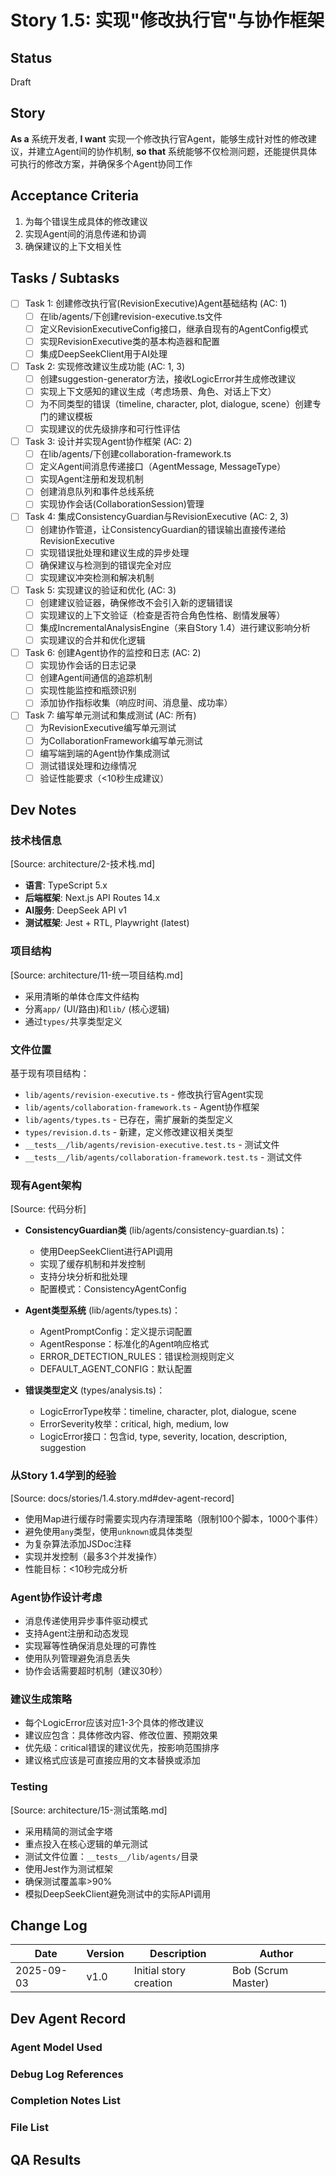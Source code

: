 # Story 1.5: 实现"修改执行官"与协作框架

## Status
Draft

## Story
**As a** 系统开发者,
**I want** 实现一个修改执行官Agent，能够生成针对性的修改建议，并建立Agent间的协作机制,
**so that** 系统能够不仅检测问题，还能提供具体可执行的修改方案，并确保多个Agent协同工作

## Acceptance Criteria
1. 为每个错误生成具体的修改建议
2. 实现Agent间的消息传递和协调
3. 确保建议的上下文相关性

## Tasks / Subtasks
- [ ] Task 1: 创建修改执行官(RevisionExecutive)Agent基础结构 (AC: 1)
  - [ ] 在lib/agents/下创建revision-executive.ts文件
  - [ ] 定义RevisionExecutiveConfig接口，继承自现有的AgentConfig模式
  - [ ] 实现RevisionExecutive类的基本构造器和配置
  - [ ] 集成DeepSeekClient用于AI处理
- [ ] Task 2: 实现修改建议生成功能 (AC: 1, 3)
  - [ ] 创建suggestion-generator方法，接收LogicError并生成修改建议
  - [ ] 实现上下文感知的建议生成（考虑场景、角色、对话上下文）
  - [ ] 为不同类型的错误（timeline, character, plot, dialogue, scene）创建专门的建议模板
  - [ ] 实现建议的优先级排序和可行性评估
- [ ] Task 3: 设计并实现Agent协作框架 (AC: 2)
  - [ ] 在lib/agents/下创建collaboration-framework.ts
  - [ ] 定义Agent间消息传递接口（AgentMessage, MessageType）
  - [ ] 实现Agent注册和发现机制
  - [ ] 创建消息队列和事件总线系统
  - [ ] 实现协作会话(CollaborationSession)管理
- [ ] Task 4: 集成ConsistencyGuardian与RevisionExecutive (AC: 2, 3)
  - [ ] 创建协作管道，让ConsistencyGuardian的错误输出直接传递给RevisionExecutive
  - [ ] 实现错误批处理和建议生成的异步处理
  - [ ] 确保建议与检测到的错误完全对应
  - [ ] 实现建议冲突检测和解决机制
- [ ] Task 5: 实现建议的验证和优化 (AC: 3)
  - [ ] 创建建议验证器，确保修改不会引入新的逻辑错误
  - [ ] 实现建议的上下文验证（检查是否符合角色性格、剧情发展等）
  - [ ] 集成IncrementalAnalysisEngine（来自Story 1.4）进行建议影响分析
  - [ ] 实现建议的合并和优化逻辑
- [ ] Task 6: 创建Agent协作的监控和日志 (AC: 2)
  - [ ] 实现协作会话的日志记录
  - [ ] 创建Agent间通信的追踪机制
  - [ ] 实现性能监控和瓶颈识别
  - [ ] 添加协作指标收集（响应时间、消息量、成功率）
- [ ] Task 7: 编写单元测试和集成测试 (AC: 所有)
  - [ ] 为RevisionExecutive编写单元测试
  - [ ] 为CollaborationFramework编写单元测试
  - [ ] 编写端到端的Agent协作集成测试
  - [ ] 测试错误处理和边缘情况
  - [ ] 验证性能要求（<10秒生成建议）

## Dev Notes

### 技术栈信息
[Source: architecture/2-技术栈.md]
- **语言**: TypeScript 5.x
- **后端框架**: Next.js API Routes 14.x
- **AI服务**: DeepSeek API v1
- **测试框架**: Jest + RTL, Playwright (latest)

### 项目结构
[Source: architecture/11-统一项目结构.md]
- 采用清晰的单体仓库文件结构
- 分离`app/` (UI/路由)和`lib/` (核心逻辑)
- 通过`types/`共享类型定义

### 文件位置
基于现有项目结构：
- `lib/agents/revision-executive.ts` - 修改执行官Agent实现
- `lib/agents/collaboration-framework.ts` - Agent协作框架
- `lib/agents/types.ts` - 已存在，需扩展新的类型定义
- `types/revision.d.ts` - 新建，定义修改建议相关类型
- `__tests__/lib/agents/revision-executive.test.ts` - 测试文件
- `__tests__/lib/agents/collaboration-framework.test.ts` - 测试文件

### 现有Agent架构
[Source: 代码分析]
- **ConsistencyGuardian类** (lib/agents/consistency-guardian.ts)：
  - 使用DeepSeekClient进行API调用
  - 实现了缓存机制和并发控制
  - 支持分块分析和批处理
  - 配置模式：ConsistencyAgentConfig

- **Agent类型系统** (lib/agents/types.ts)：
  - AgentPromptConfig：定义提示词配置
  - AgentResponse：标准化的Agent响应格式
  - ERROR_DETECTION_RULES：错误检测规则定义
  - DEFAULT_AGENT_CONFIG：默认配置

- **错误类型定义** (types/analysis.ts)：
  - LogicErrorType枚举：timeline, character, plot, dialogue, scene
  - ErrorSeverity枚举：critical, high, medium, low
  - LogicError接口：包含id, type, severity, location, description, suggestion

### 从Story 1.4学到的经验
[Source: docs/stories/1.4.story.md#dev-agent-record]
- 使用Map进行缓存时需要实现内存清理策略（限制100个脚本，1000个事件）
- 避免使用`any`类型，使用`unknown`或具体类型
- 为复杂算法添加JSDoc注释
- 实现并发控制（最多3个并发操作）
- 性能目标：<10秒完成分析

### Agent协作设计考虑
- 消息传递使用异步事件驱动模式
- 支持Agent注册和动态发现
- 实现幂等性确保消息处理的可靠性
- 使用队列管理避免消息丢失
- 协作会话需要超时机制（建议30秒）

### 建议生成策略
- 每个LogicError应该对应1-3个具体的修改建议
- 建议应包含：具体修改内容、修改位置、预期效果
- 优先级：critical错误的建议优先，按影响范围排序
- 建议格式应该是可直接应用的文本替换或添加

### Testing
[Source: architecture/15-测试策略.md]
- 采用精简的测试金字塔
- 重点投入在核心逻辑的单元测试
- 测试文件位置：`__tests__/lib/agents/`目录
- 使用Jest作为测试框架
- 确保测试覆盖率>90%
- 模拟DeepSeekClient避免测试中的实际API调用

## Change Log
| Date | Version | Description | Author |
|------|---------|-------------|--------|
| 2025-09-03 | v1.0 | Initial story creation | Bob (Scrum Master) |

## Dev Agent Record

### Agent Model Used

### Debug Log References

### Completion Notes List

### File List

## QA Results